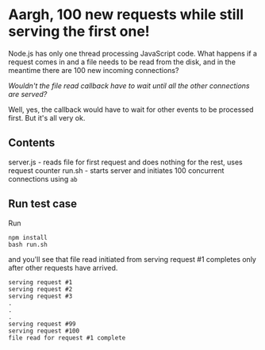 # Aargh, 100 new requests while still serving the first one!

Node.js has only one thread processing JavaScript code. What happens if a request comes in and a file needs to be read from the disk, and in the meantime there are 100 new incoming connections?

_Wouldn't the file read callback have to wait until all the other connections are served?_

Well, yes, the callback would have to wait for other events to be processed first. But it's all very ok.

## Contents

server.js - reads file for first request and does nothing for the rest, uses request counter
run.sh - starts server and initiates 100 concurrent connections using `ab`

## Run test case

Run

```
npm install
bash run.sh
```

and you'll see that file read initiated from serving request #1 completes only after other requests have arrived.


```
serving request #1
serving request #2
serving request #3
.
.
.
serving request #99
serving request #100
file read for request #1 complete

```
